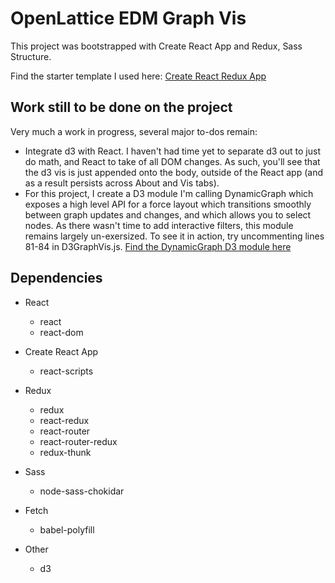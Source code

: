 # OpenLattice EDM Graph Vis

This project was bootstrapped with Create React App and Redux, Sass Structure.

Find the starter template I used here: 
[Create React Redux App](https://github.com/yingray/create-react-redux-app)

## Work still to be done on the project
Very much a work in progress, several major to-dos remain:
* Integrate d3 with React. I haven't had time yet to separate d3 out to just do math, and React to take of all DOM changes. As such, you'll see that the d3 vis is just appended onto the body, outside of the React app (and as a result persists across About and Vis tabs).
* For this project, I create a D3 module I'm calling DynamicGraph which exposes a high level API for a force layout which transitions smoothly between graph updates and changes, and which allows you to select nodes. As there wasn't time to add interactive filters, this module remains largely un-exersized. To see it in action, try uncommenting lines 81-84 in D3GraphVis.js. [Find the DynamicGraph D3 module here](https://github.com/davidnmora/dynamic-graph)

## Dependencies

* React
  * react
  * react-dom

* Create React App
  * react-scripts

* Redux
  * redux
  * react-redux
  * react-router
  * react-router-redux
  * redux-thunk

* Sass
  * node-sass-chokidar

* Fetch
  * babel-polyfill

* Other
  * d3

